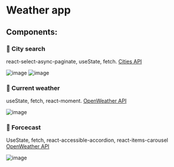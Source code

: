 # Weather app

## Components: 

  ### :fallen_leaf: City search

  react-select-async-paginate, useState, fetch. [Cities API](https://rapidapi.com/wirefreethought/api/geodb-cities/)
  
  ![image](https://user-images.githubusercontent.com/94675218/187029262-31379945-1e3f-48c7-8110-0d316ab1bc49.png)
  ![image](https://user-images.githubusercontent.com/94675218/187029362-5ab95fa5-a2a4-418b-95ed-0ff284ca40ed.png)
  


  ### :fallen_leaf: Current weather

useState, fetch, react-moment. [OpenWeather API](https://openweathermap.org/current)

![image](https://user-images.githubusercontent.com/94675218/187217494-7ffe0e3b-72e7-4efb-a8f3-aa6ea6f464cf.png)




  ### :fallen_leaf: Forcecast

UseState, fetch, react-accessible-accordion, react-items-carousel [OpenWeather API](https://openweathermap.org/forecast)

![image](https://user-images.githubusercontent.com/94675218/188904874-68962853-f93c-429c-8428-2f23c2b6e261.png)

